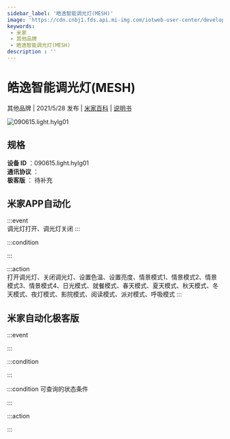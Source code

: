 ```yaml
---
sidebar_label: '皓逸智能调光灯(MESH)'
image: 'https://cdn.cnbj1.fds.api.mi-img.com/iotweb-user-center/developer_1679047958926fGQPBLKi.png?GalaxyAccessKeyId=AKVGLQWBOVIRQ3XLEW&Expires=9223372036854775807&Signature=H5ewkJjSZ04pfL3D5tpskksj9bo='
keywords: 
 - 米家
 - 其他品牌
 - 皓逸智能调光灯(MESH)
description : ''
---
```

# 皓逸智能调光灯(MESH)

其他品牌 | 2021/5/28 发布 | [米家百科](https://home.mi.com/webapp/content/baike/product/index.html?model=090615.light.hylg01) | [说明书](https://home.mi.com/views/introduction.html?model=090615.light.hylg01&region=cn)

![090615.light.hylg01](https://cdn.cnbj1.fds.api.mi-img.com/iotweb-user-center/developer_1679047958926fGQPBLKi.png?GalaxyAccessKeyId=AKVGLQWBOVIRQ3XLEW&Expires=9223372036854775807&Signature=H5ewkJjSZ04pfL3D5tpskksj9bo=)

## 规格  
> 
**设备 ID** ：090615.light.hylg01  
**通讯协议** ：  
**极客版**  ： 待补充 


## 米家APP自动化  

:::event  
调光灯打开、调光灯关闭
:::

:::condition  

:::

:::action   
打开调光灯、关闭调光灯、设置色温、设置亮度、情景模式1、情景模式2、情景模式3、情景模式4、日光模式、就餐模式、春天模式、夏天模式、秋天模式、冬天模式、夜灯模式、影院模式、阅读模式、派对模式、呼吸模式
:::

## 米家自动化极客版  

:::event  

:::

:::condition  

:::

:::condition 可查询的状态条件  

:::

:::action  

:::

        
